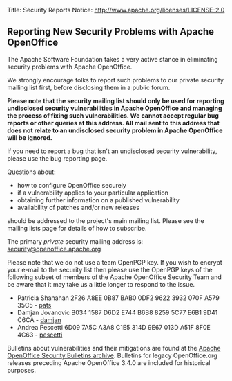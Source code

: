 Title:     Security Reports
Notice: http://www.apache.org/licenses/LICENSE-2.0

## Reporting New Security Problems with Apache OpenOffice

The Apache Software Foundation takes a very active stance in eliminating security problems with Apache OpenOffice.

We strongly encourage folks to report such problems to our private security mailing list first, before disclosing them in a public forum.

**Please note that the security mailing list should only be used for reporting undisclosed security vulnerabilities in Apache OpenOffice and managing
the process of fixing such vulnerabilities. We cannot accept regular bug reports or other queries at this address. All mail sent to this address that
does not relate to an undisclosed security problem in Apache OpenOffice will be ignored.**

If you need to report a bug that isn't an undisclosed security vulnerability, please use the bug reporting page.

Questions about:

* how to configure OpenOffice securely
* if a vulnerability applies to your particular application
* obtaining further information on a published vulnerability
* availability of patches and/or new releases

should be addressed to the project's main mailing list. Please see the mailing lists page for details of how to subscribe.

The primary *private* security mailing address is: [security@openoffice.apache.org](mailto:security@openoffice.apache.org)

Please note that we do not use a team OpenPGP key. If you wish to encrypt
your e-mail to the security list then please use the OpenPGP keys of the following
subset of members of the Apache OpenOffice Security Team and be aware that
it may take us a little longer to respond to the issue.

  - Patricia Shanahan 2F26 A8EE 0B87 BAB0 0DF2  9622 3932 070F A579 35C5 - [pats][2]
  - Damjan Jovanovic B034 1587 D6D2 E744 B6B8  8259 5C77 E6B1 9D41 C6CA - [damjan][3]
  - Andrea Pescetti 6D09 7A5C A3A8 C1E5 314D  9E67 013D A51F 8F0E 4C63 - [pescetti][4]

Bulletins about vulnerabilities and their mitigations are found at the [Apache OpenOffice Security Bulletins archive][1]. Bulletins for legacy OpenOffice.org releases preceding Apache OpenOffice 3.4.0 are included for historical purposes.

[1]: https://www.openoffice.org/security/bulletin.html
[2]: https://people.apache.org/keys/committer/pats.asc
[3]: https://people.apache.org/keys/committer/damjan.asc
[4]: https://people.apache.org/keys/committer/pescetti.asc


